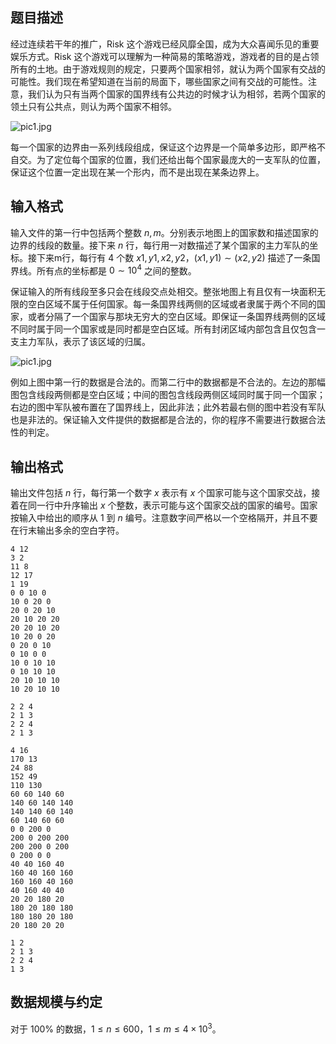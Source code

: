 ## 题目描述

经过连续若干年的推广，Risk 这个游戏已经风靡全国，成为大众喜闻乐见的重要娱乐方式。Risk 这个游戏可以理解为一种简易的策略游戏，游戏者的目的是占领所有的土地。由于游戏规则的规定，只要两个国家相邻，就认为两个国家有交战的可能性。我们现在希望知道在当前的局面下，哪些国家之间有交战的可能性。注意，我们认为只有当两个国家的国界线有公共边的时候才认为相邻，若两个国家的领土只有公共点，则认为两个国家不相邻。

![pic1.jpg](file://pic1.jpg)

每一个国家的边界由一系列线段组成，保证这个边界是一个简单多边形，即严格不自交。为了定位每个国家的位置，我们还给出每个国家最庞大的一支军队的位置，保证这个位置一定出现在某一个形内，而不是出现在某条边界上。

## 输入格式

输入文件的第一行中包括两个整数 $n,m$。分别表示地图上的国家数和描述国家的边界的线段的数量。接下来 $n$ 行，每行用一对数描述了某个国家的主力军队的坐标。接下来m行，每行有 $4$ 个数 $x1,y1,x2,y2$，$(x1,y1)\sim(x2,y2)$ 描述了一条国界线。所有点的坐标都是 $0\sim 10^4$ 之间的整数。

保证输入的所有线段至多只会在线段交点处相交。整张地图上有且仅有一块面积无限的空白区域不属于任何国家。每一条国界线两侧的区域或者隶属于两个不同的国家，或者分隔了一个国家与那块无穷大的空白区域。即保证一条国界线两侧的区域不同时属于同一个国家或是同时都是空白区域。所有封闭区域内部包含且仅包含一支主力军队，表示了该区域的归属。

![pic1.jpg](file://pic1.jpg)

例如上图中第一行的数据是合法的。而第二行中的数据都是不合法的。左边的那幅图包含线段两侧都是空白区域；中间的图包含线段两侧区域同时属于同一个国家；右边的图中军队被布置在了国界线上，因此非法；此外若最右侧的图中若没有军队也是非法的。保证输入文件提供的数据都是合法的，你的程序不需要进行数据合法性的判定。

## 输出格式

输出文件包括 $n$ 行，每行第一个数字 $x$ 表示有 $x$ 个国家可能与这个国家交战，接着在同一行中升序输出 $x$ 个整数，表示可能与这个国家交战的国家的编号。国家按输入中给出的顺序从 $1$ 到 $n$ 编号。注意数字间严格以一个空格隔开，并且不要在行末输出多余的空白字符。


```input1
4 12
3 2
11 8
12 17
1 19
0 0 10 0
10 0 20 0
20 0 20 10
20 10 20 20
20 20 10 20
10 20 0 20
0 20 0 10
0 10 0 0
10 0 10 10
0 10 10 10
20 10 10 10
10 20 10 10
```


```output1
2 2 4
2 1 3
2 2 4
2 1 3
```


```input2
4 16
170 13
24 88
152 49
110 130
60 60 140 60
140 60 140 140
140 140 60 140
60 140 60 60
0 0 200 0
200 0 200 200
200 200 0 200
0 200 0 0
40 40 160 40
160 40 160 160
160 160 40 160
40 160 40 40
20 20 180 20
180 20 180 180
180 180 20 180
20 180 20 20
```


```output2
1 2
2 1 3
2 2 4
1 3
```

## 数据规模与约定

对于 $100\%$ 的数据，$1\le n\le 600$，$1\le m\le 4\times 10^3$。
